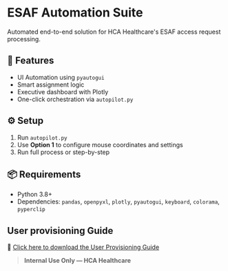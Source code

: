 # ESAF Automation Suite

Automated end-to-end solution for HCA Healthcare's ESAF access request processing.

## 🚀 Features
- UI Automation using `pyautogui`
- Smart assignment logic
- Executive dashboard with Plotly
- One-click orchestration via `autopilot.py`

## ⚙️ Setup
1. Run `autopilot.py`
2. Use **Option 1** to configure mouse coordinates and settings
3. Run full process or step-by-step

## 📦 Requirements
- Python 3.8+
- Dependencies: `pandas`, `openpyxl`, `plotly`, `pyautogui`, `keyboard`, `colorama`, `pyperclip`

## User provisioning Guide

📄 [Click here to download the User Provisioning Guide]([https://github.com/<username>/<repo>/raw/main/User_Provisioning_Guide.pdf](https://github.com/posaakhil/Esaf_AutoPilot/raw/refs/heads/Dev/ESAF_AutoPilot_Guide.pdf))


> **Internal Use Only — HCA Healthcare**
